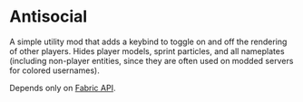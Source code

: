 # Antisocial

A simple utility mod that adds a keybind to toggle on and off the rendering of other players.
Hides player models, sprint particles,
and all nameplates (including non-player entities, since they are often used on modded servers for colored usernames).

Depends only on [Fabric API](https://modrinth.com/mod/fabric-api).